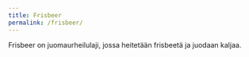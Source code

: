 ```yaml
---
title: Frisbeer
permalink: /frisbeer/
---
```


Frisbeer on juomaurheilulaji, jossa heitetään frisbeetä ja juodaan kaljaa.